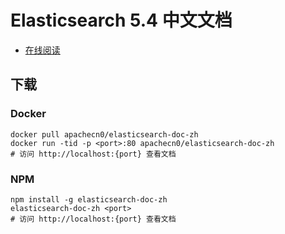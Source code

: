# Elasticsearch 5.4 中文文档

+   [在线阅读](https://elasticsearch.apachecn.org)
## 下载

### Docker

```
docker pull apachecn0/elasticsearch-doc-zh
docker run -tid -p <port>:80 apachecn0/elasticsearch-doc-zh
# 访问 http://localhost:{port} 查看文档
```

### NPM

```
npm install -g elasticsearch-doc-zh
elasticsearch-doc-zh <port>
# 访问 http://localhost:{port} 查看文档
```
